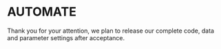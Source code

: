 # AUTOMATE

Thank you for your attention, we plan to release our complete code, data and parameter settings after acceptance.

